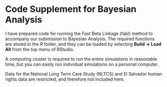 # Code Supplement for Bayesian Analysis

I have prepared code for running the Fast Beta Linkage (fabl) method to accompany our submission to Bayesian Analysis. The required functions are stored in the *R* folder, and they can be loaded by selecting **Build -> Load All** from the top menu of RStudio.

A computing cluster is required to run the entire simulations in reasonable time, but you can easily run individual simulations on a personal computer. 

Data for the National Long Term Care Study (NLTCS) and El Salvador human rights data are restricted, and therefore not included here. 
